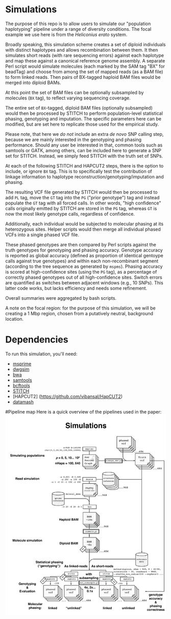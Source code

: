 # Simulations
The purpose of this repo is to allow users to simulate our "population haplotyping" pipeline under a range of diversity conditions.
The focal example we use here is from the *Heliconius erato* system. 

Broadly speaking, this simulation scheme creates a set of diploid individuals with distinct haplotypes and allows recombination between them. It then simulates short reads (with rare sequencing errors) against each haplotype and map these against a canonical reference genome assembly. A separate Perl script would simulate molecules (each marked by the SAM tag "BX" for beadTag) and choose from among the set of mapped reads (as a BAM file) to form linked reads. Then pairs of BX-tagged haploid BAM files would be merged into diploid BAMs. 

At this point the set of BAM files can be optionally subsampled by molecules (`BX` tag), to reflect varying sequencing coverage.

The entire set of `BX`-tagged, diploid BAM files (optionally subsampled) would then be processed by STITCH to perform population-level statistical phasing, genotyping and imputation. The specific parameters here can be modified, but are set here to replicate those used for the empirical study.

Please note, that here we *do not* include an extra *de novo* SNP calling step, because we are mainly interested in the genotyping and phasing performance. Should any user be interested in that, common tools such as samtools or GATK, among others, can be included here to generate a SNP set for STITCH. Instead, we simply feed STITCH with the truth set of SNPs.

At each of the following STITCH and HAPCUT2 steps, there is the option to include, or ignore `BX` tag. This is to specifically test the contribution of linkage information to haplotype reconstruction/genotyping/imputation and phasing.

The resulting VCF file generated by STITCH would then be processed to add `PL` tag, move the `GT` tag into the `PG` ("prior genotype") tag and instead populate the `GT` tag with all forced calls. In other words, "high confidence" calls originally emitted by STITCH are stored in the `PG` tag, whereas `GT` is now the most likely genotype calls, regardless of confidence. 

Additionally, each individual would be subjected to molecular phasing at its heterozygous sites. Helper scripts would then merge all individual phased VCFs into a single phased VCF file.

These phased genotypes are then compared by Perl scripts against the truth genotypes for genotyping and phasing accuracy. Genotype accuracy is reported as global accuracy (defined as proportion of identical gentoype calls against true genotypes) and within each non-recombinant segment (according to the tree sequence as generated by `mspms`). Phasing accuracy is scored at high-confidence sites (using the `PG` tag), as a percentage of correctly phased genotypes out of all high-confidence sites. Switch errors are quantified as switches between adjacent windows (e.g., 10 SNPs). This latter code works, but lacks efficiency and needs some refinement. 

Overall summaries were aggregated by bash scripts.

A note on the focal region: for the purpose of this simulation, we will be creating a 1 Mbp region, chosen from a putatively neutral, background location.

# Dependencies
To run this simulation, you'll need:
- [msprime](http://https://github.com/tskit-dev/msprime)
- [dwgsim](https://github.com/nh13/DWGSIM)
- [bwa](https://github.com/lh3/bwa)
- [samtools](https://github.com/samtools/samtools)
- [bcftools](https://github.com/samtools/bcftools)
- [STITCH](https://github.com/rwdavies/STITCH)
- [HAPCUT2] (https://github.com/vibansal/HapCUT2)
- [datamash](https://www.gnu.org/software/datamash/)

#Pipeline map
Here is a quick overview of the pipelines used in the paper:
![Pipeline](Pipelines_simulations_1.png?raw=true "Simulation pipeline")

